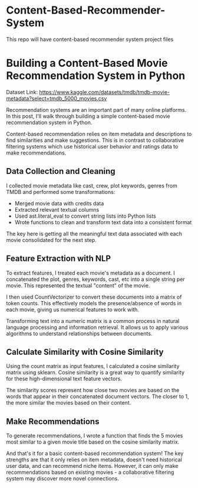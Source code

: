 # Content-Based-Recommender-System
This repo will have content-based recommender system project files

# Building a Content-Based Movie Recommendation System in Python

Dataset Link: https://www.kaggle.com/datasets/tmdb/tmdb-movie-metadata?select=tmdb_5000_movies.csv

Recommendation systems are an important part of many online platforms. In this post, I'll walk through building a simple content-based movie recommendation system in Python. 

Content-based recommendation relies on item metadata and descriptions to find similarities and make suggestions. This is in contrast to collaborative filtering systems which use historical user behavior and ratings data to make recommendations.

## Data Collection and Cleaning

I collected movie metadata like cast, crew, plot keywords, genres from TMDB and performed some transformations:

- Merged movie data with credits data
- Extracted relevant textual columns 
- Used ast.literal_eval to convert string lists into Python lists
- Wrote functions to clean and transform text data into a consistent format

The key here is getting all the meaningful text data associated with each movie consolidated for the next step.

## Feature Extraction with NLP

To extract features, I treated each movie's metadata as a document. I concatenated the plot, genres, keywords, cast, etc into a single string per movie. This represented the textual "content" of the movie.

I then used CountVectorizer to convert these documents into a matrix of token counts. This effectively models the presence/absence of words in each movie, giving us numerical features to work with.

Transforming text into a numeric matrix is a common process in natural language processing and information retrieval. It allows us to apply various algorithms to understand relationships between documents.

## Calculate Similarity with Cosine Similarity 

Using the count matrix as input features, I calculated a cosine similarity matrix using sklearn. Cosine similarity is a great way to quantify similarity for these high-dimensional text feature vectors. 

The similarity scores represent how close two movies are based on the words that appear in their concatenated document vectors. The closer to 1, the more similar the movies based on their content.

## Make Recommendations

To generate recommendations, I wrote a function that finds the 5 movies most similar to a given movie title based on the cosine similarity matrix.

And that's it for a basic content-based recommendation system! The key strengths are that it only relies on item metadata, doesn't need historical user data, and can recommend niche items. However, it can only make recommendations based on existing movies - a collaborative filtering system may discover more novel connections.
